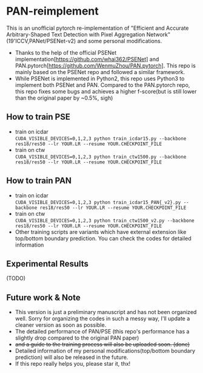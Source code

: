 # PAN-reimplement
This is an unofficial pytorch re-implementation of "Efficient and Accurate Arbitrary-Shaped Text Detection with Pixel Aggregation Network"(19'ICCV,PANet/PSENet-v2) and some personal modifications.
* Thanks to the help of the official PSENet implementation[https://github.com/whai362/PSENet] and PAN.pytorch[https://github.com/WenmuZhou/PAN.pytorch]. This repo is mainly based on the PSENet repo and followed a similar framework.
* While PSENet is implemented in Python2, this repo uses Python3 to implement both PSENet and PAN. Compared to the PAN.pytorch repo, this repo fixes some bugs and achieves a higher f-score(but is still lower than the original paper by ~0.5%, sigh)

## How to train PSE
* train on icdar  
`CUDA_VISIBLE_DEVICES=0,1,2,3 python train_icdar15.py --backbone res18/res50 --lr YOUR.LR --resume YOUR.CHECKPOINT_FILE`
* train on ctw  
`CUDA_VISIBLE_DEVICES=0,1,2,3 python train_ctw1500.py --backbone res18/res50 --lr YOUR.LR --resume YOUR.CHECKPOINT_FILE`

## How to train PAN
* train on icdar  
`CUDA_VISIBLE_DEVICES=0,1,2,3 python train_icdar15_PAN{_v2}.py --backbone res18/res50 --lr YOUR.LR --resume YOUR.CHECKPOINT_FILE`
* train on ctw  
`CUDA_VISIBLE_DEVICES=0,1,2,3 python train_ctw1500_v2.py --backbone res18/res50 --lr YOUR.LR --resume YOUR.CHECKPOINT_FILE`
* Other training scripts are variants which have external extension like top/bottom boundary prediction. You can check the codes for detailed information

## Experimental Results
(TODO)

## Future work & Note
* This version is just a preliminary manuscript and has not been organized well. Sorry for organizing the codes in such a messy way, I'll update a cleaner version as soon as possible.
* The detailed performance of PAN/PSE (this repo's performance has a slightly drop compared to the original PAN paper)  
* ~~and a guide to the training process will also be uploaded soon. (done)~~
* Detailed information of my personal modifications(top/bottom boundary prediction) will also be released in the future.
* If this repo really helps you, please star it, thx!
